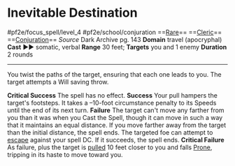 # Inevitable Destination
#pf2e/focus_spell/level_4 #pf2e/school/conjuration 
==[Rare](../../../../../TTRPGShare-Pathfinder-2E-Vault/rules/traits/rare.md)== ==[Cleric](../../../../../TTRPGShare-Pathfinder-2E-Vault/rules/traits/cleric.md)== ==[Conjuration](../../../../../TTRPGShare-Pathfinder-2E-Vault/rules/traits/conjuration.md)==
*Source* Dark Archive pg. 143
**Domain** travel (apocryphal)
**Cast** ►► somatic, verbal
**Range** 30 feet; **Targets** you and 1 enemy
**Duration** 2 rounds

---
You twist the paths of the target, ensuring that each one leads to you. The target attempts a Will saving throw.

**Critical Success** The spell has no effect.
**Success** Your pull hampers the target's footsteps. It takes a –10-foot circumstance penalty to its Speeds until the end of its next turn.
**Failure** The target can't move any farther from you than it was when you Cast the Spell, though it can move in such a way that it maintains an equal distance. If you move farther away from the target than the initial distance, the spell ends. The targeted foe can attempt to [escape](../../../../../TTRPGShare-Pathfinder-2E-Vault/rules/actions/escape.md) against your spell DC. If it succeeds, the spell ends.
**Critical Failure** As failure, plus the target is [pulled](../../../Rules/Forced%20Movement.md) 10 feet closer to you and falls [Prone](../../../Conditions/Prone.md), tripping in its haste to move toward you. 